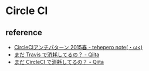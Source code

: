 # Circle CI

## reference
* [CircleCIアンチパターン 2015春 - tehepero note(・ω<)](http://blog.stormcat.io/entry/2015/03/31/154300)
* [まだ Travis で消耗してるの？ - Qiita](http://qiita.com/KeithYokoma/items/cf56ef89c8362953a6a7)
* [まだ CircleCI で消耗してるの？ - Qiita](http://qiita.com/KeithYokoma/items/b839ef3f5496a22f3e7a#_reference-3b29690796d83937e179)
